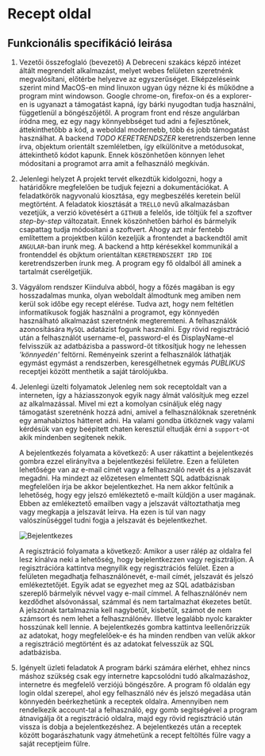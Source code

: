 # Recept oldal

Funkcionális specifikáció leirása
---
1. Vezetői összefoglaló (bevezető)
	A Debreceni szakács képző intézet áltált megrendelt alkalmazást,
    melyet webes felületen szeretnénk megvalósítani, előtérbe helyezve az
    egyszerűséget. Elképzeléseink szerint mind MacOS-en mind linuxon ugyan úgy nézne ki és működne a program mint windowson.
    Google chrome-on, firefox-on és a explorer-en is ugyanazt a
    támogatást kapná, így bárki nyugodtan tudja használni, függetlenül a
    böngészőjétől.
    A program front end része angulárban íródna meg, ez egy nagy
    könnyebbséget tud adni a fejlesztőnek, áttekinthetőbb a kód, a
    weboldal modernebb, több és jobb támogatást használhat.
    A backend *TODO KERETRENDSZER* keretrendszerben lenne írva, objektum orientált szemléletben, így elkülönitve a metódusokat, áttekinthető
    kódot kapunk. Ennek köszönhetően könnyen lehet módositani a programot
    arra amit a felhasználó megkiván.

2. Jelenlegi helyzet
    A projekt tervét elkezdtük kidolgozni, hogy a határidőkre megfelelően
    be tudjuk fejezni a dokumentációkat. A feladatkörök nagyvonalú
    kiosztása, egy megbeszélés keretein belül megtörtént.
    A feladatok kiosztását a `TRELLO` nevű alkalmazásban vezetjük, a
    verzió követésért a `GITHUB` a felelős, ide töltjük fel a szoftver
    _step-by-step_ változatait. Ennek köszönhetően bárhol és bármelyik
    csapattag tudja módosítani a szoftvert.
    Ahogy azt már fentebb említettem a projektben külön kezeljük a
    frontendet a backendtől amit `ANGULAR`-ban irunk meg.
    A backend a http kérésekkel kommunikál a frontenddel és objktum
    orientáltan `KERETRENDSZERT IRD IDE` keretrendszerben írunk meg.
    A program egy fő oldalból áll aminek a tartalmát cserélgetjük.

3. Vágyálom rendszer
    Kiindulva abból, hogy a főzés magában is egy hosszadalmas munka,
    olyan weboldalt álmodtunk meg amiben nem kerül sok időbe egy recept
    elérése.
    Tudva azt, hogy nem feltétlen informatikusok fogják használni a
    programot, egy könnyedén használható alkalmazást szeretnénk
    megteremteni.
    A felhasználók azonosítására `MySQL` adatázist fogunk használni. Egy
    rövid regisztráció után a felhasználót username-el, password-el és
    DisplayName-el felvisszük az adatbázisba a password-öt titkosítjuk
    hogy ne lehessen _'könnyedén'_ feltörni.
    Reményeink szerint a felhasználók láthatják egymást egymást a
    rendszerben, keresgélhetnek egymás *PUBLIKUS* receptjei között
    menthetik a saját tárolójukba.




4. Jelenlegi üzelti folyamatok
    Jelenleg nem sok receptoldalt van a interneten, így a háziasszonyok
    egyik nagy álmát valósítjuk meg ezzel az alkalmazással.
    Mivel mi ezt a komolyan csináljuk elég nagy támogatást szeretnénk
    hozzá adni, amivel a felhasználóknak szeretnénk egy amahabiztos
    hátteret adni. Ha valami gondba ütköznek vagy valami kérdésük van egy
    beépitett chaten keresztül eltudják érni a `support`-ot akik
    mindenben segitenek nekik.
	
	A bejelentkezés folyamata a következő:
	A user rákattint a bejelentkezés gombra ezzel elirányítva a bejelentkezési
	felületre. Ezen a felületen lehetősége van az e-mail címét vagy a felhasználó
	nevét és a jelszavát megadni. Ha mindezt az előzetesen elmentett SQL adatbázisnak 
	megfelelően írja be akkor bejelentkezhet. Ha nem akkor feltűnik a lehetőség, 
	hogy egy jelszó emlékeztető e-mailt küldjön a user magának. Ebben az emlékeztető 
	emailben vagy a jelszavát változtathatja meg vagy megkapja a jelszavát leírva. 
	Ha ezen is túl van nagy valószínűséggel tudni fogja a jelszavát és bejelentkezhet.
	
	
	
	![Bejelentkezes](https://github.com/Vamosz/UNIDEB_2019_1_1_A-Csoda-Csapat/tree/master/Dokumentaciok/Folyamat_abrak/bejelentkezes.png)

	
	A regisztráció folyamata a következő: 
	Amikor a user rálép az oldalra fel lesz kínálva neki a lehetőség, hogy 
	bejelentkezzen vagy regisztráljon. A regisztrációra kattintva megnyílik
	egy regisztrációs felület. Ezen a felületen megadhatja felhasználónevét,
	e-mail címét, jelszavát és jelszó emlékeztetőjét. Egyik adat se egyezhet
	meg az SQL adatbázisban szereplő bármelyik névvel vagy e-mail címmel. A 
	felhasználónév nem kezdődhet alsóvonással, számmal és nem tartalmazhat 
	ékezetes betűt. A jelszónak tartalmaznia kell nagybetűt, kisbetűt, számot 
	de nem számsort és nem lehet a felhasználónév. Illetve legalább nyolc karakter
	hosszúnak kell lennie. A bejelentkezés gombra kattintva leellenőrizzük az 
	adatokat, hogy megfelelőek-e és ha minden rendben van velük akkor a regisztráció 
	megtörtént és az adatokat felvesszük az SQL adatbázisba.

5. Igényelt üzleti feladatok 
    A program bárki számára elérhet, ehhez nincs máshoz szükség csak egy
    internetre kapcsolódni tudó alkalmazáshoz, internetre és megfelelő
    verziójú böngészőre.
    A program fő oldalán egy login oldal szerepel, ahol egy felhasználó
    név és jelszó megadása után könnyedén beérkezhetünk a receptek oldalra.
    Amennyiben nem rendelkezik account-tal a felhasználó, egy gomb
    segitségével a program átnavigálja őt a regisztráció oldalra, majd
    egy rövid regisztráció után vissza is dobja a bejelentkezéshez.
    A bejelentkezés után a receptek között bogarászhatunk vagy átmehetünk a recept feltöltés fülre vagy a saját receptjeim fülre.

